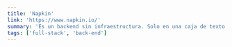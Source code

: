 ```yaml
---
title: 'Napkin'
link: 'https://www.napkin.io/'
summary: 'Es un backend sin infraestructura. Solo en una caja de texto puedes ejecutar Python sin preguntas. Una URL para acceder y listo.'
tags: ['full-stack', 'back-end']
---
```

